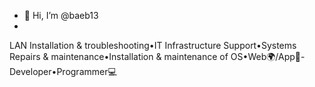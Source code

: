 - 👋 Hi, I’m @baeb13
- 
LAN Installation & troubleshooting•IT Infrastructure Support•Systems Repairs & maintenance•Installation & maintenance of OS•Web🌍/App📲-Developer•Programmer💻
<!---
baeb13/baeb13 is a ✨ special ✨ repository because its `README.md` (this file) appears on your GitHub profile.
You can click the Preview link to take a look at your changes.
--->
